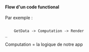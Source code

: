 #### Flow d'un code functional


Par exemple :

```

    GetData -> Computation -> Render
_
```
Computation = la logique de notre app
